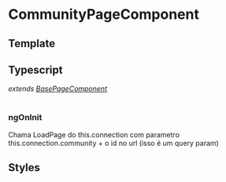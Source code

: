 # CommunityPageComponent

## Template

## Typescript
*extends [BasePageComponent](/Docs/src/app/components/pages/BasePageComponent.md)*<br><br>

### ngOnInit
Chama LoadPage do this.connection com parametro this.connection.community + o id no url (isso é um query param)
## Styles